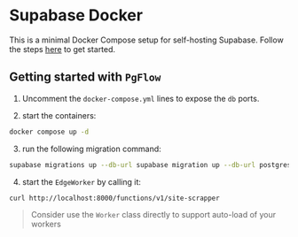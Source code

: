 # Supabase Docker

This is a minimal Docker Compose setup for self-hosting Supabase.
Follow the steps [here](https://supabase.com/docs/guides/hosting/docker) to get started.

## Getting started with `PgFlow`

1. Uncomment the `docker-compose.yml` lines to expose the `db` ports.

2. start the containers:

  ```bash
  docker compose up -d
  ```

3. run the following migration command:

  ```bash
  supabase migrations up --db-url supabase migration up --db-url postgres://postgres:your-super-secret-and-long-postgres-password@0.0.0.0:5432/postgres
  ```

4. start the `EdgeWorker` by calling it:

```bash
curl http://localhost:8000/functions/v1/site-scrapper
```

> Consider use the `Worker` class directly to support auto-load of your workers
